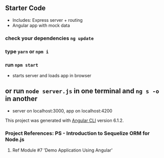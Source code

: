 ## Starter Code

* Includes: Express server + routing
* Angular app with mock data

### check your dependencies `ng update`
### type `yarn` or `npm i`
### run `npm start `
* starts server and loads app in browser

## or run `node server.js` in one terminal and `ng s -o` in another 
* server on localhost:3000, app on localhost:4200

This project was generated with [Angular CLI](https://github.com/angular/angular-cli) version 6.1.2.

### Project References: PS - Introduction to Sequelize ORM for Node.js

1. Ref Module #7 'Demo Application Using Angular'
